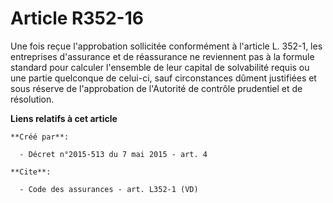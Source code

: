 # Article R352-16

Une fois reçue l'approbation sollicitée conformément à l'article L. 352-1, les entreprises d'assurance et de réassurance ne
reviennent pas à la formule standard pour calculer l'ensemble de leur capital de solvabilité requis ou une partie quelconque
de celui-ci, sauf circonstances dûment justifiées et sous réserve de l'approbation de l'Autorité de contrôle prudentiel et de
résolution.

**Liens relatifs à cet article**

	**Créé par**:

	  - Décret n°2015-513 du 7 mai 2015 - art. 4

	**Cite**:

	  - Code des assurances - art. L352-1 (VD)

